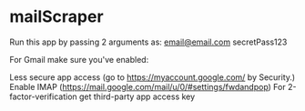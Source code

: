 # mailScraper

Run this app by passing 2 arguments as: email@email.com secretPass123

For Gmail make sure you've enabled:

Less secure app access (go to https://myaccount.google.com/ by Security.)
Enable IMAP (https://mail.google.com/mail/u/0/#settings/fwdandpop)
For 2-factor-verification get third-party app access key
